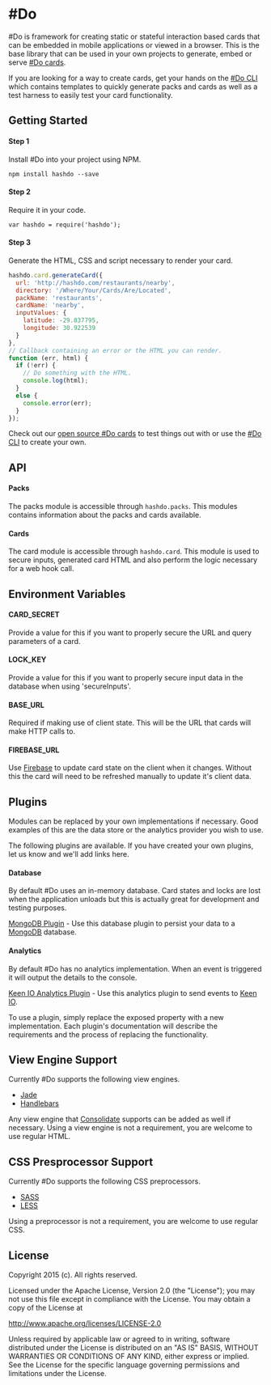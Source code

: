# \#Do

\#Do is framework for creating static or stateful interaction based cards that can be embedded in mobile applications or viewed in a browser.
This is the base library that can be used in your own projects to generate, embed or serve [\#Do cards](https://github.com/UXFoundry/hashdo-cards).

If you are looking for a way to create cards, get your hands on the [\#Do CLI](https://github.com/UXFoundry/hashdo-cli) which contains templates to quickly generate packs and cards as well as a test harness to easily test your card functionality.

## Getting Started
#### Step 1
Install \#Do into your project using NPM.

`npm install hashdo --save`

#### Step 2
Require it in your code.

`var hashdo = require('hashdo');`

#### Step 3
Generate the HTML, CSS and script necessary to render your card.

```js
hashdo.card.generateCard({
  url: 'http://hashdo.com/restaurants/nearby',
  directory: '/Where/Your/Cards/Are/Located',
  packName: 'restaurants',
  cardName: 'nearby',
  inputValues: {
    latitude: -29.837795,
    longitude: 30.922539
  }
},
// Callback containing an error or the HTML you can render.
function (err, html) {
  if (!err) {
    // Do something with the HTML.
    console.log(html);
  }
  else {
    console.error(err);    
  }
});
```

Check out our [open source \#Do cards](https://github.com/UXFoundry/hashdo-cards) to test things out with or use the [\#Do CLI](https://github.com/UXFoundry/hashdo-cli) to create your own.

## API
#### Packs
The packs module is accessible through `hashdo.packs`. This modules contains information about the packs and cards available.

#### Cards
The card module is accessible through `hashdo.card`. This module is used to secure inputs, generated card HTML and also perform the logic necessary for a web hook call.

## Environment Variables

#### CARD_SECRET
Provide a value for this if you want to properly secure the URL and query parameters of a card.

#### LOCK_KEY
Provide a value for this if you want to properly secure input data in the database when using 'secureInputs'.

#### BASE_URL
Required if making use of client state. This will be the URL that cards will make HTTP calls to.

#### FIREBASE_URL
Use [Firebase](https://www.firebase.com/) to update card state on the client when it changes. Without this the card will need to be refreshed manually to update it's client data.

## Plugins
Modules can be replaced by your own implementations if necessary. Good examples of this are the data store or the analytics provider you wish to use.

The following plugins are available. If you have created your own plugins, let us know and we'll add links here.

#### Database
By default \#Do uses an in-memory database. Card states and locks are lost when the application unloads but this is actually great for development and testing purposes.

[MongoDB Plugin](https://github.com/UXFoundry/hashdo-db-mongo) - Use this database plugin to persist your data to a [MongoDB](https://www.mongodb.org/) database.

#### Analytics
By default \#Do has no analytics implementation. When an event is triggered it will output the details to the console.

[Keen IO Analytics Plugin](https://github.com/UXFoundry/hashdo-analytics-keen) - Use this analytics plugin to send events to [Keen IO](https://keen.io/).

To use a plugin, simply replace the exposed property with a new implementation. Each plugin's documentation will describe the requirements and the process of replacing the functionality.

## View Engine Support
Currently \#Do supports the following view engines.

- [Jade](http://jade-lang.com/)
- [Handlebars](http://handlebarsjs.com/)

Any view engine that [Consolidate](https://github.com/tj/consolidate.js) supports can be added as well if necessary. Using a view engine is not a requirement, you are welcome to use regular HTML. 

## CSS Presprocessor Support
Currently \#Do supports the following CSS preprocessors.

- [SASS](http://lesscss.org/)
- [LESS](http://sass-lang.com/)

Using a preprocessor is not a requirement, you are welcome to use regular CSS.


## License
Copyright 2015 (c). All rights reserved.

Licensed under the Apache License, Version 2.0 (the "License"); you
may not use this file except in compliance with the License. You may
obtain a copy of the License at

http://www.apache.org/licenses/LICENSE-2.0

Unless required by applicable law or agreed to in writing, software
distributed under the License is distributed on an "AS IS" BASIS,
WITHOUT WARRANTIES OR CONDITIONS OF ANY KIND, either express or
implied. See the License for the specific language governing permissions
and limitations under the License.